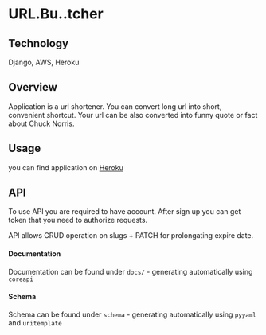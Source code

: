 # URL.Bu..tcher

## Technology
Django, AWS, Heroku

## Overview

Application is a url shortener. You can convert long url into short, convenient shortcut.
Your url can be also converted into funny quote or fact about Chuck Norris.


## Usage
you can find application on [Heroku](https://urlbutcher.herokuapp.com/)


## API
To use API you are required to have account. After sign up you can get token that you need to authorize requests.    

API allows CRUD operation on slugs + PATCH for prolongating expire date.

#### Documentation
Documentation can be found under `docs/` - generating automatically using `coreapi`

#### Schema
Schema can be found under `schema` - generating automatically using `pyyaml` and `uritemplate`

